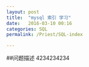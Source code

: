 ```yaml
---
layout: post
title:  "mysql 索引 学习"
date:   2016-03-10 00:16
categories: SQL
permalink: /Priest/SQL-index

---
```


##问题描述
4234234234